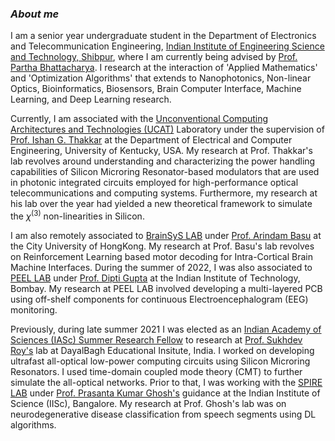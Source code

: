### ***About me***

I am a senior year undergraduate student in the Department of Electronics and Telecommunication Engineering, [Indian Institute of Engineering Science and Technology, Shibpur](https://www.iiests.ac.in/), where I am currently being advised by [Prof. Partha Bhattacharya](https://www.iiests.ac.in/IIEST/Faculty/telecom-pb). I research at the interaction of 'Applied Mathematics' and 'Optimization Algorithms' that extends to Nanophotonics, Non-linear Optics, Bioinformatics, Biosensors, Brain Computer Interface, Machine Learning, and Deep Learning research.

Currently, I am associated with the [Unconventional Computing Architectures and Technologies (UCAT)](https://ithakkar.engr.uky.edu/students) Laboratory under the supervision of [Prof. Ishan G. Thakkar](https://ithakkar.engr.uky.edu/) at the Department of Electrical and Computer Engineering, University of Kentucky, USA. My research at Prof. Thakkar's lab revolves around understanding and characterizing the power handling capabilities of Silicon Microring Resonator-based modulators that are used in photonic integrated circuits employed for high-performance optical telecommunications and computing systems. Furthermore, my research at his lab over the year had yielded a new theoretical framework to simulate the $\chi^{(3)}$ non-linearities in Silicon. 

I am also remotely associated to [BrainSyS LAB](https://sites.google.com/view/brainsyslab/home) under [Prof. Arindam Basu](https://www.cityu.edu.hk/stfprofile/arinbasu.htm) at the City University of HongKong. My research at Prof. Basu's lab revolves on Reinforcement Learning based motor decoding for Intra-Cortical Brain Machine Interfaces. During the summer of 2022, I was also associated to [PEEL LAB](https://sites.google.com/site/plasticoptoelectronicslab/home) under [Prof. Dipti Gupta](https://www.iitb.ac.in/mems/en/prof-dipti-gupta-0) at the Indian Institute of Technology, Bombay. My research at PEEL LAB involved developing a multi-layered PCB using off-shelf components for continuous Electroencephalogram (EEG) monitoring. 

Previously, during late summer 2021 I was elected as an [Indian Academy of Sciences (IASc) Summer Research Fellow](https://webjapps.ias.ac.in/fellowship2021/lists/selectedList.jsp) to research at [Prof. Sukhdev Roy's](https://www.dei.ac.in/dei/science/index.php/phy-faculty/90-physicsfaculty/130-dr-sukhdev-roy) lab at DayalBagh Educational Insitute, India. I worked on developing ultrafast all-optical low-power computing circuits using Silicon Microring Resonators. I used time-domain coupled mode theory (CMT) to further simulate the all-optical networks. Prior to that, I was working with the [SPIRE LAB](https://www.linkedin.com/company/spire-lab/?originalSubdomain=in) under [Prof. Prasanta Kumar Ghosh's](https://ee.iisc.ac.in/~prasantg/) guidance at the Indian Institute of Science (IISc), Bangalore. My research at Prof. Ghosh's lab was on neurodegenerative disease classification from speech segments using DL algorithms. 


